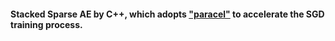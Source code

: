 #### Stacked Sparse AE by C++, which adopts ["paracel"](http://paracel.io/) to accelerate the SGD training process.
